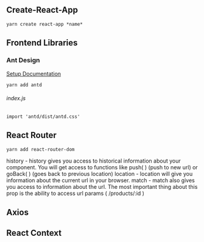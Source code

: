 Create-React-App
-----
```yarn create react-app *name*```


Frontend Libraries
-----
### Ant Design
[Setup Documentation](https://ant.design/docs/react/use-with-create-react-app)

```yarn add antd```

###### *index.js*
```import 'antd/dist/antd.css'```

React Router
-----
```yarn add react-router-dom```


history -  history gives you access to historical information about your component. You will get access to functions like push( ) (push to new url) or goBack( ) (goes back to previous location)
location -  location will give you information about the current url in your browser.
match  -  match also gives you access to information about the url. The most important thing about this prop is the ability to access url params ( /products/:id )


Axios
-----



React Context
-----





